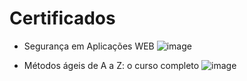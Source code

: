 # Certificados

- Segurança em Aplicações WEB
![image](https://github.com/cairodasilvapinto/bolsaCOMPASS/assets/131769429/372372a7-a7eb-4d13-b228-130e36f99c6b)

- Métodos ágeis de A a Z: o curso completo
![image](https://github.com/cairodasilvapinto/bolsaCOMPASS/assets/131769429/b275d5c4-bfd7-4a8d-a3c4-6b766a170eda)
